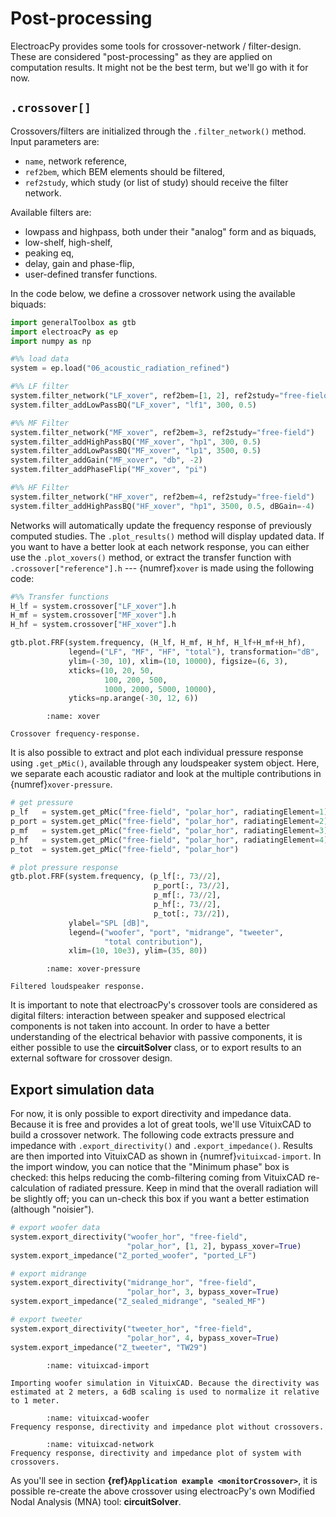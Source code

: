 # Post-processing
ElectroacPy provides some tools for crossover-network / filter-design. These are considered "post-processing" as they are applied on computation results. It might not be the best term, but we'll go with it for now.


## `.crossover[]`
Crossovers/filters are initialized through the `.filter_network()` method. Input parameters are:

- `name`, network reference,
- `ref2bem`, which BEM elements should be filtered,
- `ref2study`, which study (or list of study) should receive the filter network.

Available filters are:

- lowpass and highpass, both under their "analog" form and as biquads,
- low-shelf, high-shelf,
- peaking eq, 
- delay, gain and phase-flip,
- user-defined transfer functions.

In the code below, we define a crossover network using the available biquads:
```python
import generalToolbox as gtb
import electroacPy as ep
import numpy as np

#%% load data
system = ep.load("06_acoustic_radiation_refined")

#%% LF filter
system.filter_network("LF_xover", ref2bem=[1, 2], ref2study="free-field")
system.filter_addLowPassBQ("LF_xover", "lf1", 300, 0.5)

#%% MF Filter
system.filter_network("MF_xover", ref2bem=3, ref2study="free-field")
system.filter_addHighPassBQ("MF_xover", "hp1", 300, 0.5)
system.filter_addLowPassBQ("MF_xover", "lp1", 3500, 0.5)
system.filter_addGain("MF_xover", "db", -2)
system.filter_addPhaseFlip("MF_xover", "pi")

#%% HF Filter
system.filter_network("HF_xover", ref2bem=4, ref2study="free-field")
system.filter_addHighPassBQ("HF_xover", "hp1", 3500, 0.5, dBGain=-4)
```

Networks will automatically update the frequency response of previously computed studies. The `.plot_results()` method will display updated data. If you want to have a better look at each network response, you can either use the `.plot_xovers()` method, or extract the transfer function with `.crossover["reference"].h` --- {numref}`xover` is made using the following code:

```python
#%% Transfer functions
H_lf = system.crossover["LF_xover"].h
H_mf = system.crossover["MF_xover"].h
H_hf = system.crossover["HF_xover"].h

gtb.plot.FRF(system.frequency, (H_lf, H_mf, H_hf, H_lf+H_mf+H_hf), 
             legend=("LF", "MF", "HF", "total"), transformation="dB",
             ylim=(-30, 10), xlim=(10, 10000), figsize=(6, 3),
             xticks=(10, 20, 50, 
                     100, 200, 500, 
                     1000, 2000, 5000, 10000),
             yticks=np.arange(-30, 12, 6))

```

```{figure} ./postP_images/crossovers_b.svg
        :name: xover

Crossover frequency-response.
```

It is also possible to extract and plot each individual pressure response using `.get_pMic()`, available through any loudspeaker system object. Here, we separate each acoustic radiator and look at the multiple contributions in {numref}`xover-pressure`.

```python
# get pressure
p_lf   = system.get_pMic("free-field", "polar_hor", radiatingElement=1)
p_port = system.get_pMic("free-field", "polar_hor", radiatingElement=2)
p_mf   = system.get_pMic("free-field", "polar_hor", radiatingElement=3)
p_hf   = system.get_pMic("free-field", "polar_hor", radiatingElement=4)
p_tot  = system.get_pMic("free-field", "polar_hor")

# plot pressure response
gtb.plot.FRF(system.frequency, (p_lf[:, 73//2], 
                                p_port[:, 73//2],
                                p_mf[:, 73//2],
                                p_hf[:, 73//2],
                                p_tot[:, 73//2]), 
             ylabel="SPL [dB]",
             legend=("woofer", "port", "midrange", "tweeter", 
                     "total contribution"),
             xlim=(10, 10e3), ylim=(35, 80))
```

```{figure} ./postP_images/pressure_xover_b.svg
        :name: xover-pressure

Filtered loudspeaker response.
```

It is important to note that electroacPy's crossover tools are considered as digital filters: interaction between speaker and supposed electrical components is not taken into account. In order to have a better understanding of the electrical behavior with passive components, it is either possible to use the **circuitSolver** class, or to export results to an external software for crossover design. 

## Export simulation data
For now, it is only possible to export directivity and impedance data. Because it is free and provides a lot of great tools, we'll use VituixCAD to build a crossover network. The following code extracts pressure and impedance with `.export_directivity()` and `.export_impedance()`. Results are then imported into VituixCAD as shown in {numref}`vituixcad-import`. In the import window, you can notice that the "Minimum phase" box is checked: this helps reducing the comb-filtering coming from VituixCAD re-calculation of radiated pressure. Keep in mind that the overall radiation will be slightly off; you can un-check this box if you want a better estimation (although "noisier").

```python
# export woofer data 
system.export_directivity("woofer_hor", "free-field", 
                          "polar_hor", [1, 2], bypass_xover=True)
system.export_impedance("Z_ported_woofer", "ported_LF")

# export midrange
system.export_directivity("midrange_hor", "free-field", 
                          "polar_hor", 3, bypass_xover=True)
system.export_impedance("Z_sealed_midrange", "sealed_MF")

# export tweeter
system.export_directivity("tweeter_hor", "free-field", 
                          "polar_hor", 4, bypass_xover=True)
system.export_impedance("Z_tweeter", "TW29")
```

```{figure} ./postP_images/vituixcad_parameter_import.png
        :name: vituixcad-import

Importing woofer simulation in VituixCAD. Because the directivity was estimated at 2 meters, a 6dB scaling is used to normalize it relative to 1 meter.
```

```{figure} ./postP_images/vituixcad_woofer_b.png
        :name: vituixcad-woofer
Frequency response, directivity and impedance plot without crossovers.
```

```{figure} ./postP_images/vituixcad_network_b.png
        :name: vituixcad-network
Frequency response, directivity and impedance plot of system with crossovers.
```

As you'll see in section **{ref}`Application example <monitorCrossover>`**, it is possible re-create the above crossover using electroacPy's own Modified Nodal Analysis (MNA) tool: **circuitSolver**.
